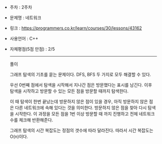 * 주차 : 2주차
* 문제명 : 네트워크
* 링크 : https://programmers.co.kr/learn/courses/30/lessons/43162
* 사용언어 : C++
* 자체평점(5점 만점) : 2/5
  
  ---

  풀이

    그래프 탐색의 기초를 묻는 문제이다. DFS, BFS 두 가지로 모두 해결할 수 있다.

    우선 0번째 점에서 탐색을 시작해서 지나간 점은 방문했다는 표시를 남긴다. 이후 탐색을 시작하고 방문할 수 있는 모든 점을 방문할 때까지 탐색한다.

    이 때 탐색이 한번 끝났는데 방문하지 않은 점이 있을 경우, 아직 방문하지 않은 점은 다른 네트워크에 속해 있다는 것을 의미한다. 방문하지 않은 점을 찾아 다시 탐색을 시작한다. 이 과정을 모든 점을 1번 이상 방문할 때 까지 진행하고 전체 네트워크 수를 체크해 반환해준다.

    그래프 탐색의 시간 복잡도는 정점의 갯수에 따라 달라진다. 따라서 시간 복잡도는 O(n)이다.